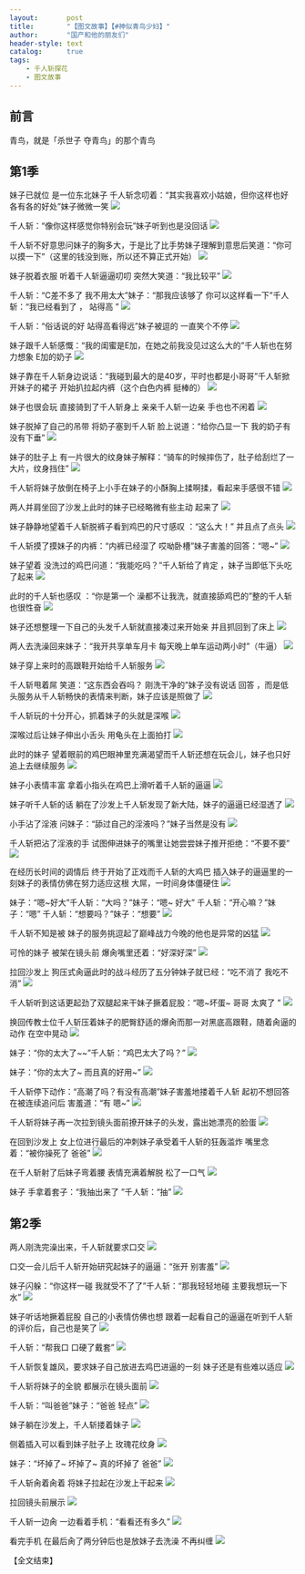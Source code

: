 ```yaml
---
layout:       post
title:        "【图文故事】【#神似青鸟少妇】"
author:       "国产和他的朋友们"
header-style: text
catalog:      true
tags:
    - 千人斩探花
    - 图文故事
---
```


## 前言

青鸟，就是「杀世子 夺青鸟」的那个青鸟

## 第1季

妹子已就位 是一位东北妹子 千人斩念叨着：“其实我喜欢小姑娘，但你这样也好 各有各的好处”妹子微微一笑
![](https://pj.oz0ays.app/tupian/forum/202411/27/104940c3x2kvzmaogp90ex.gif)

千人斩：“像你这样感觉你特别会玩”妹子听到也是没回话
![](https://pj.oz0ays.app/tupian/forum/202411/27/104946z2d82gd7ydyr2dyg.gif)

千人斩不好意思问妹子的胸多大，于是比了比手势妹子理解到意思后笑道：“你可以摸一下”（这里的钱没到账，所以还不算正式开始）
![](https://pj.oz0ays.app/tupian/forum/202411/27/104951fpsmrke0rix17qsx.gif)

妹子脱着衣服 听着千人斩逼逼叨叨 突然大笑道：“我比较平”
![](https://pj.oz0ays.app/tupian/forum/202411/27/104957btaiv3pddih0qigq.gif)

千人斩：“C差不多了 我不用太大”妹子：“那我应该够了 你可以这样看一下”千人斩：“我已经看到了 ， 站得高 ”
![](https://pj.oz0ays.app/tupian/forum/202411/27/105002rtz164xthzzyehax.gif)

千人斩：“俗话说的好 站得高看得远”妹子被逗的 一直笑个不停
![](https://pj.oz0ays.app/tupian/forum/202411/27/105008voszya8lvy48bloj.gif)

妹子跟千人斩感慨：“我的闺蜜是E加，在她之前我没见过这么大的”千人斩也在努力想象 E加的奶子
![](https://pj.oz0ays.app/tupian/forum/202411/27/105015rphqcdxdp5pxck8a.gif)

妹子靠在千人斩身边说话：“我碰到最大的是40岁，平时也都是小哥哥”千人斩掀开妹子的裙子 开始扒拉起内裤（这个白色内裤 挺棒的）
![](https://pj.oz0ays.app/tupian/forum/202411/27/105042yw65m65m8wdiwm0r.gif)

妹子也很会玩 直接骑到了千人斩身上 亲亲千人斩一边亲 手也也不闲着
![](https://pj.oz0ays.app/tupian/forum/202411/27/105052zbellmwe1zekvr7r.gif)

妹子脱掉了自己的吊带 将奶子塞到千人斩 脸上说道：“给你凸显一下 我的奶子有没有下垂” 
![](https://pj.oz0ays.app/tupian/forum/202411/27/105100jhz49hzhrfeh07e7.gif)

妹子的肚子上 有一片很大的纹身妹子解释：“骑车的时候摔伤了，肚子给刮烂了一大片，纹身挡住”
![](https://pj.oz0ays.app/tupian/forum/202411/27/105111uuqrjpuojpubabg7.gif)

千人斩将妹子放倒在椅子上小手在妹子的小酥胸上揉啊揉，看起来手感很不错
![](https://pj.oz0ays.app/tupian/forum/202411/27/105122dpazu4cap98ozdzq.gif)

两人并肩坐回了沙发上此时的妹子已经略微有些主动 起来了
![](https://pj.oz0ays.app/tupian/forum/202411/27/105132xmzyzg1knkzwmyy2.gif)

妹子静静地望着千人斩脱裤子看到鸡巴的尺寸感叹 ：“这么大！” 并且点了点头
![](https://pj.oz0ays.app/tupian/forum/202411/27/105142ejzk3tc9knno0zno.gif)

千人斩摸了摸妹子的内裤：“内裤已经湿了 哎呦卧槽”妹子害羞的回答：“嗯~”
![](https://pj.oz0ays.app/tupian/forum/202411/27/105151erdf8en6inmcdm0d.gif)

妹子望着 没洗过的鸡巴问道：“我能吃吗？”千人斩给了肯定 ，妹子当即低下头吃了起来
![](https://pj.oz0ays.app/tupian/forum/202411/27/105158sextxkw9vmw5k999.gif)

此时的千人斩也感叹 ：“你是第一个 澡都不让我洗，就直接舔鸡巴的”整的千人斩也很性奋
![](https://pj.oz0ays.app/tupian/forum/202411/27/105205k9dwo2zfmfk6uw6w.gif)

妹子还想整理一下自己的头发千人斩就直接凑过来开始亲 并且抓回到了床上
![](https://pj.oz0ays.app/tupian/forum/202411/27/105211xb27fw2oxowiyfy8.gif)

两人去洗澡回来妹子：“我开共享单车月卡 每天晚上单车运动两小时”（牛逼）
![](https://pj.oz0ays.app/tupian/forum/202411/27/105217ejhysjrevjyer8uy.gif)

妹子穿上来时的高跟鞋开始给千人斩服务
![](https://pj.oz0ays.app/tupian/forum/202411/27/105228xc3uqayeddhdezgg.gif)

千人斩甩着屌 笑道：“这东西会吞吗？ 刚洗干净的”妹子没有说话 回答 ，而是低头服务从千人斩畅快的表情来判断，妹子应该是照做了
![](https://pj.oz0ays.app/tupian/forum/202411/27/105236o58yehxqfs82t8ap.gif)

千人斩玩的十分开心，抓着妹子的头就是深喉
![](https://pj.oz0ays.app/tupian/forum/202411/27/105246q8wid0sig300dwwd.gif)

深喉过后让妹子伸出小舌头 用龟头在上面拍打
![](https://pj.oz0ays.app/tupian/forum/202411/27/105301ba9xjrpxy9z0rxpi.gif)

此时的妹子 望着眼前的鸡巴眼神里充满渴望而千人斩还想在玩会儿，妹子也只好追上去继续服务
![](https://pj.oz0ays.app/tupian/forum/202411/27/105312ut6a7ewrwnrz6f6s.gif)

妹子小表情丰富 拿着小指头在鸡巴上滑听着千人斩的逼逼
![](https://pj.oz0ays.app/tupian/forum/202411/27/105319b2b26hwawgmll6hw.gif)

妹子听千人斩的话 躺在了沙发上千人斩发现了新大陆，妹子的逼逼已经湿透了
![](https://pj.oz0ays.app/tupian/forum/202411/27/105326uv524e55clb5r85v.gif)

小手沾了淫液 问妹子：“舔过自己的淫液吗？”妹子当然是没有
![](https://pj.oz0ays.app/tupian/forum/202411/27/105334g88z4fzdbwvlfc9l.gif)

千人斩把沾了淫液的手 试图伸进妹子的嘴里让她尝尝妹子推开拒绝：“不要不要”
![](https://pj.oz0ays.app/tupian/forum/202411/27/105345jxxzxo6euyu9rmok.gif)

在经历长时间的调情后 终于开始了正戏而千人斩的大鸡巴 插入妹子的逼逼里的一刻妹子的表情仿佛在努力适应这根 大屌，一时间身体僵硬住
![](https://pj.oz0ays.app/tupian/forum/202411/27/105354urlysymy0k6y50kl.gif)

妹子：“嗯~好大”千人斩：“大吗？”妹子：“嗯~ 好大” 千人斩：“开心嘛？”妹子：“嗯”   千人斩：“想要吗？”妹子：“想要”
![](https://pj.oz0ays.app/tupian/forum/202411/27/105402ijm1pqln42llnpjf.gif)

千人斩不知是被 妹子的服务挑逗起了巅峰战力今晚的他也是异常的凶猛
![](https://pj.oz0ays.app/tupian/forum/202411/27/105411fff7911f105d9knn.gif)

可怜的妹子 被架在镜头前 爆肏嘴里还着：“好深好深”
![](https://pj.oz0ays.app/tupian/forum/202411/27/105420viqu38nuddg1uu1k.gif)

拉回沙发上 狗压式肏逼此时的战斗经历了五分钟妹子就已经：“吃不消了 我吃不消”
![](https://pj.oz0ays.app/tupian/forum/202411/27/105431c799sk3z39m9c7sf.gif)

千人斩听到这话更起劲了双腿起来干妹子撅着屁股：“嗯~坏蛋~ 哥哥 太爽了 ”
![](https://pj.oz0ays.app/tupian/forum/202411/27/105440qbp9i49bkj08sk8x.gif)

换回传教士位千人斩压着妹子的肥臀舒适的爆肏而那一对黑底高跟鞋，随着肏逼的动作 在空中晃动
![](https://pj.oz0ays.app/tupian/forum/202411/27/105451wwshjre6d341cmeq.gif)

妹子：“你的太大了~~”千人斩：“鸡巴太大了吗？”
![](https://pj.oz0ays.app/tupian/forum/202411/27/105458wxnipzhuly1wld1d.gif)

妹子：“你的太大了~ 而且真的好用~”
![](https://pj.oz0ays.app/tupian/forum/202411/27/105508zbyptpipgy9tzmxo.gif)

千人斩停下动作：“高潮了吗？有没有高潮”妹子害羞地搂着千人斩 起初不想回答 在被连续追问后 害羞道：“有 嗯~”
![](https://pj.oz0ays.app/tupian/forum/202411/27/105517bx3svrz8z31fx33l.gif)

千人斩将妹子再一次拉到镜头面前撩开妹子的头发，露出她漂亮的脸蛋 
![](https://pj.oz0ays.app/tupian/forum/202411/27/105537c33eccsjercdhbhe.gif)

在回到沙发上 女上位进行最后的冲刺妹子承受着千人斩的狂轰滥炸 嘴里念着：“被你操死了 爸爸”
![](https://pj.oz0ays.app/tupian/forum/202411/27/105547dss2cpouznw2w5ai.gif)

在千人斩射了后妹子弯着腰 表情充满着解脱 松了一口气
![](https://pj.oz0ays.app/tupian/forum/202411/27/105559z8eyvytlyzkhupyl.gif)

妹子 手拿着套子：“我抽出来了 ”千人斩：“抽”
![](https://pj.oz0ays.app/tupian/forum/202411/27/105609jm6o0llowp2dfw1m.gif)

## 第2季

两人刚洗完澡出来，千人斩就要求口交
![](https://pj.oz0ays.app/tupian/forum/202411/27/105615kg41x12sccmc2g3q.gif)

口交一会儿后千人斩开始研究起妹子的逼逼：“张开 别害羞”
![](https://pj.oz0ays.app/tupian/forum/202411/27/105628zuryfua9afdtruuu.gif)

妹子闪躲：“你这样一碰 我就受不了了”千人斩：“那我轻轻地碰 主要我想玩一下水”
![](https://pj.oz0ays.app/tupian/forum/202411/27/105640fpiezwui4zx2uxpu.gif)

妹子听话地撅着屁股 自己的小表情仿佛也想 跟着一起看自己的逼逼在听到千人斩的评价后，自己也是笑了
![](https://pj.oz0ays.app/tupian/forum/202411/27/105654eaaa1hkbac55aalc.gif)

千人斩：“帮我口 口硬了戴套”
![](https://pj.oz0ays.app/tupian/forum/202411/27/105659b335fh66jhjw6fzi.gif)

千人斩恢复雄风，要求妹子自己放进去鸡巴进逼的一刻 妹子还是有些难以适应
![](https://pj.oz0ays.app/tupian/forum/202411/27/105713iehkguhaegmebfob.gif)

千人斩将妹子的全貌 都展示在镜头面前
![](https://pj.oz0ays.app/tupian/forum/202411/27/105718qkdicpzonkpld5pw.gif)

千人斩：“叫爸爸”妹子：“爸爸 轻点”
![](https://pj.oz0ays.app/tupian/forum/202411/27/105726r5szv4vii6qag4bi.gif)

妹子躺在沙发上，千人斩搂着妹子
![](https://pj.oz0ays.app/tupian/forum/202411/27/105750umgmb29bi9bvn8nz.gif)

侧着插入可以看到妹子肚子上 玫瑰花纹身
![](https://pj.oz0ays.app/tupian/forum/202411/27/105806c11vphvry4cu0rjn.gif)

妹子：“坏掉了~ 坏掉了~ 真的坏掉了 爸爸”
![](https://pj.oz0ays.app/tupian/forum/202411/27/105814nhq787f7ehjzfgf2.gif)

千人斩肏着肏着 将妹子拉起在沙发上干起来
![](https://pj.oz0ays.app/tupian/forum/202411/27/105833gwqosx6p0563p5pl.gif)

拉回镜头前展示
![](https://pj.oz0ays.app/tupian/forum/202411/27/105853qh64iz6uzyjzj78u.gif)

千人斩一边肏 一边看着手机：“看看还有多久”
![](https://pj.oz0ays.app/tupian/forum/202411/27/105927p1f5q5xqqr1xy51l.gif)

看完手机 在最后肏了两分钟后也是放妹子去洗澡 不再纠缠
![](https://pj.oz0ays.app/tupian/forum/202411/27/105945rt6ad4eakhkeyabb.gif)

【全文结束】